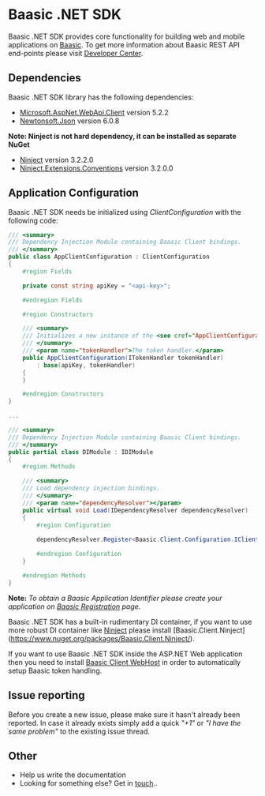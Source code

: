 # Baasic .NET SDK

Baasic .NET SDK provides core functionality for building web and mobile applications on [Baasic](http://www.baasic.com/). To get more information about Baasic REST API end-points please visit [Developer Center](http://dev.baasic.com/api/reference/home).

## Dependencies

Baasic .NET SDK library has the following dependencies:

* [Microsoft.AspNet.WebApi.Client](https://www.nuget.org/packages/microsoft.aspnet.webapi.client/) version 5.2.2
* [Newtonsoft.Json](https://www.nuget.org/packages/Newtonsoft.Json/) version 6.0.8

__Note: Ninject is not hard dependency, it can be installed as separate NuGet__
* [Ninject](https://www.nuget.org/packages/Ninject/) version 3.2.2.0
* [Ninject.Extensions.Conventions](https://www.nuget.org/packages/ninject.extensions.conventions/) version 3.2.0.0

## Application Configuration

Baasic .NET SDK needs be initialized using _ClientConfiguration_ with the following code:

```csharp
/// <summary>
/// Dependency Injection Module containing Baasic Client bindings.
/// </summary>
public class AppClientConfiguration : ClientConfiguration
{
    #region Fields

    private const string apiKey = "<api-key>";

    #endregion Fields

    #region Constructors

    /// <summary>
    /// Initializes a new instance of the <see cref="AppClientConfiguration" /> class.
    /// </summary>
    /// <param name="tokenHandler">The token handler.</param>
    public AppClientConfiguration(ITokenHandler tokenHandler)
        : base(apiKey, tokenHandler)
    {
    }

    #endregion Constructors
}

...

/// <summary>
/// Dependency Injection Module containing Baasic Client bindings.
/// </summary>
public partial class DIModule : IDIModule
{
    #region Methods

    /// <summary>
    /// Load dependency injection bindings.
    /// </summary>
    /// <param name="dependencyResolver"></param>
    public virtual void Load(IDependencyResolver dependencyResolver)
    {
        #region Configuration
        
        dependencyResolver.Register<Baasic.Client.Configuration.IClientConfiguration, AppClientConfiguration>();

        #endregion Configuration
    }

    #endregion Methods
}
```

**Note:** _To obtain a Baasic Application Identifier please create your application on [Baasic Registration](https://dashboard.baasic.com/register/) page._

Baasic .NET SDK has a built-in rudimentary DI container, if you want to use more robust DI container like [Ninject](http://www.ninject.org/) please install [Baasic.Client.Ninject]
(https://www.nuget.org/packages/Baasic.Client.Ninject/).

If you want to use Baasic .NET SDK inside the ASP.NET Web application then you need to install [Baasic Client WebHost](https://www.nuget.org/packages/Baasic.Client.WebHost/) in order to automatically setup Baasic token handling.

## Issue reporting

Before you create a new issue, please make sure it hasn't already been reported. In case it already exists simply add a quick _"+1"_ or _"I have the same problem"_ to the existing issue thread.

## Other

* Help us write the documentation
* Looking for something else? Get in [touch](https://groups.google.com/forum/#!forum/baasic-baas)..
